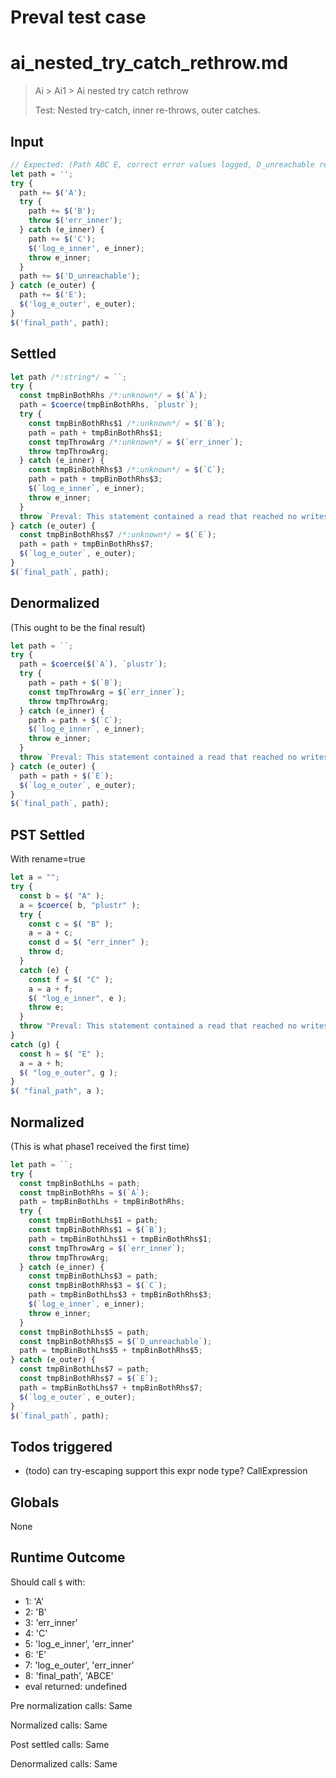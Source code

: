 # Preval test case

# ai_nested_try_catch_rethrow.md

> Ai > Ai1 > Ai nested try catch rethrow
>
> Test: Nested try-catch, inner re-throws, outer catches.

## Input

`````js filename=intro
// Expected: (Path ABC E, correct error values logged, D_unreachable removed)
let path = '';
try {
  path += $('A');
  try {
    path += $('B');
    throw $('err_inner');
  } catch (e_inner) {
    path += $('C');
    $('log_e_inner', e_inner);
    throw e_inner;
  }
  path += $('D_unreachable');
} catch (e_outer) {
  path += $('E');
  $('log_e_outer', e_outer);
}
$('final_path', path);
`````


## Settled


`````js filename=intro
let path /*:string*/ = ``;
try {
  const tmpBinBothRhs /*:unknown*/ = $(`A`);
  path = $coerce(tmpBinBothRhs, `plustr`);
  try {
    const tmpBinBothRhs$1 /*:unknown*/ = $(`B`);
    path = path + tmpBinBothRhs$1;
    const tmpThrowArg /*:unknown*/ = $(`err_inner`);
    throw tmpThrowArg;
  } catch (e_inner) {
    const tmpBinBothRhs$3 /*:unknown*/ = $(`C`);
    path = path + tmpBinBothRhs$3;
    $(`log_e_inner`, e_inner);
    throw e_inner;
  }
  throw `Preval: This statement contained a read that reached no writes: binding: path, code: path;`;
} catch (e_outer) {
  const tmpBinBothRhs$7 /*:unknown*/ = $(`E`);
  path = path + tmpBinBothRhs$7;
  $(`log_e_outer`, e_outer);
}
$(`final_path`, path);
`````


## Denormalized
(This ought to be the final result)

`````js filename=intro
let path = ``;
try {
  path = $coerce($(`A`), `plustr`);
  try {
    path = path + $(`B`);
    const tmpThrowArg = $(`err_inner`);
    throw tmpThrowArg;
  } catch (e_inner) {
    path = path + $(`C`);
    $(`log_e_inner`, e_inner);
    throw e_inner;
  }
  throw `Preval: This statement contained a read that reached no writes: binding: path, code: path;`;
} catch (e_outer) {
  path = path + $(`E`);
  $(`log_e_outer`, e_outer);
}
$(`final_path`, path);
`````


## PST Settled
With rename=true

`````js filename=intro
let a = "";
try {
  const b = $( "A" );
  a = $coerce( b, "plustr" );
  try {
    const c = $( "B" );
    a = a + c;
    const d = $( "err_inner" );
    throw d;
  }
  catch (e) {
    const f = $( "C" );
    a = a + f;
    $( "log_e_inner", e );
    throw e;
  }
  throw "Preval: This statement contained a read that reached no writes: binding: path, code: path;";
}
catch (g) {
  const h = $( "E" );
  a = a + h;
  $( "log_e_outer", g );
}
$( "final_path", a );
`````


## Normalized
(This is what phase1 received the first time)

`````js filename=intro
let path = ``;
try {
  const tmpBinBothLhs = path;
  const tmpBinBothRhs = $(`A`);
  path = tmpBinBothLhs + tmpBinBothRhs;
  try {
    const tmpBinBothLhs$1 = path;
    const tmpBinBothRhs$1 = $(`B`);
    path = tmpBinBothLhs$1 + tmpBinBothRhs$1;
    const tmpThrowArg = $(`err_inner`);
    throw tmpThrowArg;
  } catch (e_inner) {
    const tmpBinBothLhs$3 = path;
    const tmpBinBothRhs$3 = $(`C`);
    path = tmpBinBothLhs$3 + tmpBinBothRhs$3;
    $(`log_e_inner`, e_inner);
    throw e_inner;
  }
  const tmpBinBothLhs$5 = path;
  const tmpBinBothRhs$5 = $(`D_unreachable`);
  path = tmpBinBothLhs$5 + tmpBinBothRhs$5;
} catch (e_outer) {
  const tmpBinBothLhs$7 = path;
  const tmpBinBothRhs$7 = $(`E`);
  path = tmpBinBothLhs$7 + tmpBinBothRhs$7;
  $(`log_e_outer`, e_outer);
}
$(`final_path`, path);
`````


## Todos triggered


- (todo) can try-escaping support this expr node type? CallExpression


## Globals


None


## Runtime Outcome


Should call `$` with:
 - 1: 'A'
 - 2: 'B'
 - 3: 'err_inner'
 - 4: 'C'
 - 5: 'log_e_inner', 'err_inner'
 - 6: 'E'
 - 7: 'log_e_outer', 'err_inner'
 - 8: 'final_path', 'ABCE'
 - eval returned: undefined

Pre normalization calls: Same

Normalized calls: Same

Post settled calls: Same

Denormalized calls: Same
